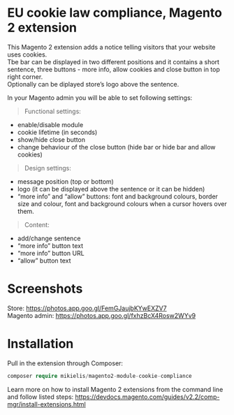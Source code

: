 
# EU cookie law compliance, Magento 2 extension

This Magento 2 extension adds a notice telling visitors that your website uses cookies.<br />
Tbe bar can be displayed in two different positions and it contains a short sentence, three buttons - more info, allow cookies and close button in top right corner.<br />
Optionally can be diplayed store’s logo above the sentence.

In your Magento admin you will be able to set following settings:

> Functional settings:

- enable/disable module
- cookie lifetime (in seconds)
- show/hide close button
- change behaviour of the close button (hide bar or hide bar and allow cookies)

> Design settings:

- message position (top or bottom)
- logo (it can be displayed above the sentence or it can be hidden)
- “more info” and “allow” buttons: font and background colours, border size and colour, font and background colours when a cursor hovers over them.

> Content:

- add/change sentence
- “more info” button text
- “more info” button URL
- “allow” button text

# Screenshots

Store: https://photos.app.goo.gl/FemGJaujbKYwEXZV7<br />
Magento admin: https://photos.app.goo.gl/fxhzBcX4Rosw2WYv9

# Installation

Pull in the extension through Composer:

```php
composer require mikielis/magento2-module-cookie-compliance
```

Learn more on how to install Magento 2 extensions from the command line and follow listed steps:
https://devdocs.magento.com/guides/v2.2/comp-mgr/install-extensions.html
